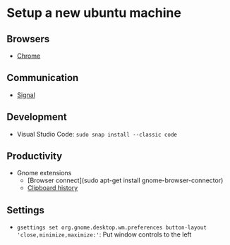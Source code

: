# Setup a new ubuntu machine

## Browsers
- [Chrome](https://www.google.com/intl/en_uk/chrome/?platform=linux)

## Communication
- [Signal](https://signal.org/download/linux/)

## Development
- Visual Studio Code: `sudo snap install --classic code`

## Productivity
- Gnome extensions
  - [Browser connect](sudo apt-get install gnome-browser-connector)
  - [Clipboard history](https://extensions.gnome.org/extension/4839/clipboard-history/)

## Settings
- `gsettings set org.gnome.desktop.wm.preferences button-layout 'close,minimize,maximize:'`: Put window controls to the left
